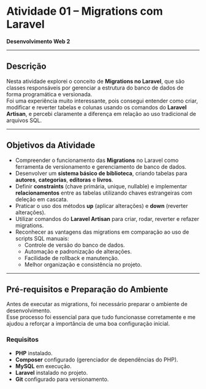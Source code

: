 # Atividade 01 – Migrations com Laravel  

**Desenvolvimento Web 2** 

---

## Descrição  

Nesta atividade explorei o conceito de **Migrations no Laravel**, que são classes responsáveis por gerenciar a estrutura do banco de dados de forma programática e versionada.  
Foi uma experiência muito interessante, pois consegui entender como criar, modificar e reverter tabelas e colunas usando os comandos do **Laravel Artisan**, e percebi claramente a diferença em relação ao uso tradicional de arquivos SQL.  

---

## Objetivos da Atividade  

- Compreender o funcionamento das **Migrations** no Laravel como ferramenta de versionamento e gerenciamento de banco de dados.  
- Desenvolver um **sistema básico de biblioteca**, criando tabelas para **autores**, **categorias**, **editoras** e **livros**.  
- Definir **constraints** (chave primária, unique, nullable) e implementar **relacionamentos** entre as tabelas utilizando chaves estrangeiras com deleção em cascata.  
- Praticar o uso dos métodos **up** (aplicar alterações) e **down** (reverter alterações).  
- Utilizar comandos do **Laravel Artisan** para criar, rodar, reverter e refazer migrations.  
- Reconhecer as vantagens das migrations em comparação ao uso de scripts SQL manuais:  
  - Controle de versão do banco de dados.  
  - Automação e padronização de alterações.  
  - Facilidade de rollback e manutenção.  
  - Melhor organização e consistência no projeto.  

---

## Pré-requisitos e Preparação do Ambiente  

Antes de executar as migrations, foi necessário preparar o ambiente de desenvolvimento.  
Esse processo foi essencial para que tudo funcionasse corretamente e me ajudou a reforçar a importância de uma boa configuração inicial.  

### Requisitos  

- **PHP** instalado.  
- **Composer** configurado (gerenciador de dependências do PHP).  
- **MySQL** em execução.  
- **Laravel** instalado no projeto.  
- **Git** configurado para versionamento.  